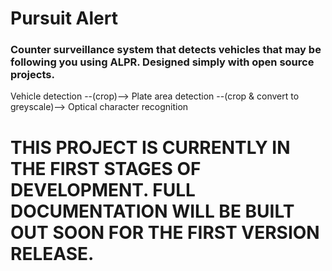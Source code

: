 # Pursuit Alert
### Counter surveillance system that detects vehicles that may be following you using ALPR. Designed simply with open source projects.

Vehicle detection --(crop)--> Plate area detection --(crop & convert to greyscale)--> Optical character recognition

# THIS PROJECT IS CURRENTLY IN THE FIRST STAGES OF DEVELOPMENT. FULL DOCUMENTATION WILL BE BUILT OUT SOON FOR THE FIRST VERSION RELEASE.